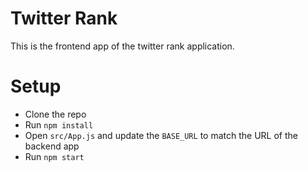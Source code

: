 # Twitter Rank
This is the frontend app of the twitter rank application.

# Setup
- Clone the repo
- Run `npm install`
- Open `src/App.js` and update the `BASE_URL` to match the URL of the backend app
- Run `npm start`
